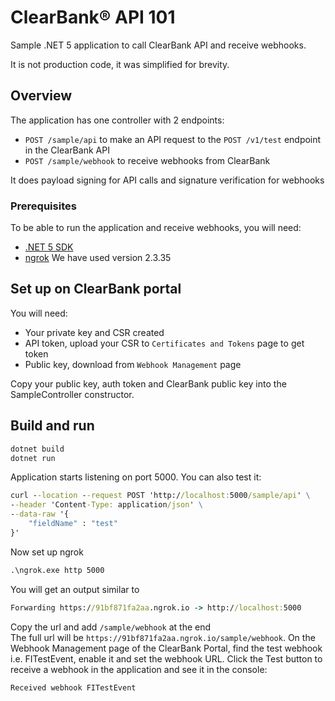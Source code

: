 # ClearBank® API 101

Sample .NET 5 application to call ClearBank API and receive webhooks.

It is not production code, it was simplified for brevity.

## Overview

The application has one controller with 2 endpoints:

- `POST /sample/api` to make an API request to the `POST /v1/test` endpoint in the ClearBank API
- `POST /sample/webhook` to receive webhooks from ClearBank

It does payload signing for API calls and signature verification for webhooks

### Prerequisites

To be able to run the application and receive webhooks, you will need:

- [.NET 5 SDK](https://dotnet.microsoft.com/download/dotnet/5.0)
- [ngrok](https://ngrok.com/) We have used version 2.3.35

## Set up on ClearBank portal

You will need:

- Your private key and CSR created
- API token, upload your CSR to `Certificates and Tokens` page to get token
- Public key, download from `Webhook Management` page

Copy your public key, auth token and ClearBank public key into the SampleController constructor.

## Build and run

```cmd
dotnet build
dotnet run
```

Application starts listening on port 5000.
You can also test it:

```cmd
curl --location --request POST 'http://localhost:5000/sample/api' \
--header 'Content-Type: application/json' \
--data-raw '{
    "fieldName" : "test"
}'
```

Now set up ngrok

```cmd
.\ngrok.exe http 5000
```

You will get an output similar to

```cmd
Forwarding https://91bf871fa2aa.ngrok.io -> http://localhost:5000 
```

Copy the url and add `/sample/webhook` at the end                                                                          
The full url will be `https://91bf871fa2aa.ngrok.io/sample/webhook`.
On the Webhook Management page of the ClearBank Portal, find the test webhook i.e. FITestEvent, enable it and set the webhook URL.
Click the Test button to receive a webhook in the application and see it in the console:

```cmd
Received webhook FITestEvent
```
